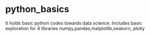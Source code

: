 # python_basics
It holds basic python codes towards data science. Includes basic exploration for 4 libraries numpy,pandas,matplotlib,seaborn, plotly
